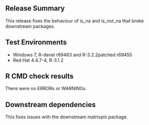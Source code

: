 ## Release Summary

This release fixes the behaviour of is_na and is_not_na that broke downstream
packages.

## Test Environments

* Windows 7, R-devel r69463 and R-3.2.2patched r69455
* Red Hat 4.4.7-4, R-3.1.2

## R CMD check results

There were no ERRORs or WARNINGs.

## Downstream dependencies

This fixes issues with the downstream matrixpls package.
